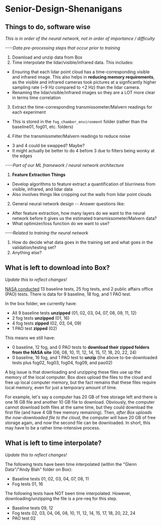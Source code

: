 # Senior-Design-Shenanigans

## Things to do, software wise
*This is in order of the neural network, not in order of importance / difficulty*

*----Data pre-processing steps that occur prior to training*
1. Download and unzip data from Box
2. Time interpolate the lidar/visible/infrared data. This includes:
- Ensuring that each lidar point cloud has a time-corresponding visible and infrared image. This also helps in **reducing memory requirements**, as the visible and infrared cameras took pictures at a signficantly higher sampling rate (~9 Hz compared to <2 Hz) than the lidar camera.
- Renaming the lidar/visible/infrared images so they are a LOT more clear in terms time correlation
3. Extract the time-corresponding transmissometer/Malvern readings for each experiment
- This is stored in the `fog_chamber_environment` folder (rather than the baseline01, fog01, etc. folders)
4. Filter the transmissmeter/Malvern readings to reduce noise
- 3 and 4 could be swapped? Maybe?
- It might actually be better to do 4 before 3 due to filters being wonky at the edges


*----Part of our ML framework / neural network architecture*
1. **Feature Extraction Things**
- Develop algorithms to feature extract a quantification of blurriness from visible, infrared, and lidar data
- Also involves things like cropping out the walls from lidar point clouds
2. General neural network design -- Answer questions like:
- After feature extraction, how many layers do we want to the neural network before it gives us the estimated transmissometer/Malvern data?
- What optimizer/loss function do we want to use?

*----Related to training the neural network*
1. How do decide what data goes in the training set and what goes in the validation/testing set?
2. Anything else?


## What is left to download into Box?
*Update this to reflect changes!*

[NASA conducted](https://workshops.larc.nasa.gov/RAM_Fog_Test/) 13 baseline tests, 25 fog tests, and 2 public affairs office (PAO) tests. There is data for 9 baseline, 18 fog, and 1 PAO test.

In the box folder, we currently have:
- All 9 baseline tests **unzipped** (01, 02, 03, 04, 07, 08, 09, 11, 12)
- 2 fog tests **unzipped** (01, 16)
- 4 fog tests **zipped** (02, 03, 04, 09)
- 1 PAO test **zipped** (02)

This means we still have:
- 0 baseline, 12 fog, and 0 PAO tests to **download their zipped folders from the NASA site** (06, 08, 10, 11, 12, 14, 15, 17, 18, 20, 22, 24)
- 0 baseline, 16 fog, and 1 PAO test to **unzip** (the above to-be-downloaded tests plus fog02, fog03, fog04, fog09, and pao02)

A big issue is that downloading and unzipping these files use up the memory of the local computer. Box *does* upload the files to the cloud and free up local computer memory, but the fact remains that these files require local memory, even for just a temporary amount of time.

For example, let's say a computer has 20 GB of free storage left and there is one 16 GB file and another 10 GB file to download. Obviously, the computer cannot download both files at the same time, but they could download the first file (and have 4 GB free memory remaining). Then, *after Box uploads the now-downloaded file to the cloud*, the computer will have 20 GB of free storage again, and *now* the second file can be downloaded. In short, this may have to be a rather time-intensive process.


## What is left to time interpolate?
*Update this to reflect changes!*

The following tests have been time interpolated (within the "Glenn Data"/"Andy Blah" folder on Box):
- Baseline tests 01, 02, 03, 04, 07, 08, 11
- Fog tests 01, 16

The following tests have NOT been time interpolated. However, downloading/unzipping the file is a pre-req for this step.
- Baseline tests 09, 12
- Fog tests 02, 03, 04, 06, 08, 10, 11, 12, 14, 15, 17, 18, 20, 22, 24
- PAO test 02
